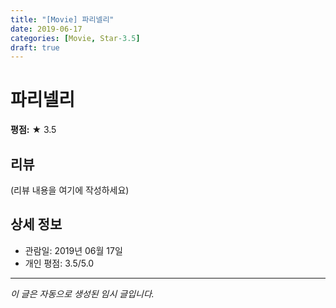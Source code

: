 ```yaml
---
title: "[Movie] 파리넬리"
date: 2019-06-17
categories: [Movie, Star-3.5]
draft: true
---
```


# 파리넬리

**평점:** ★ 3.5

## 리뷰

(리뷰 내용을 여기에 작성하세요)

## 상세 정보

- 관람일: 2019년 06월 17일
- 개인 평점: 3.5/5.0

---

*이 글은 자동으로 생성된 임시 글입니다.*
